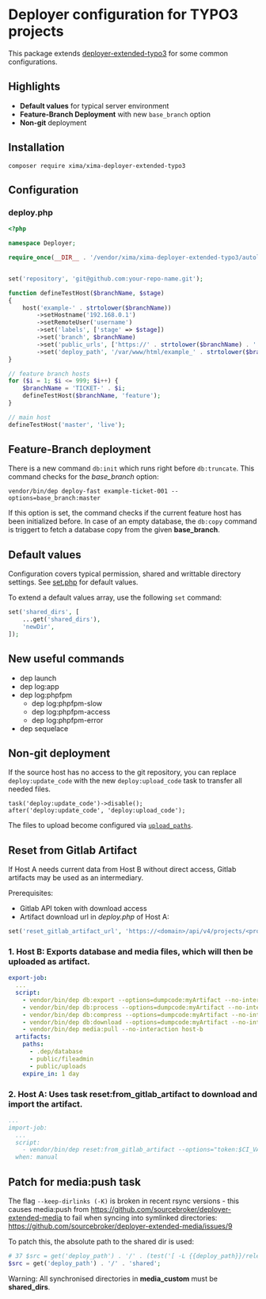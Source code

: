 # Deployer configuration for TYPO3 projects

This package extends [deployer-extended-typo3](https://github.com/sourcebroker/deployer-extended-typo3) for some common configurations.

## Highlights

* **Default values** for typical server environment
* **Feature-Branch Deployment** with new `base_branch` option
* **Non-git** deployment

## Installation

```
composer require xima/xima-deployer-extended-typo3
```

## Configuration

### deploy.php

```php
<?php

namespace Deployer;

require_once(__DIR__ . '/vendor/xima/xima-deployer-extended-typo3/autoload.php');


set('repository', 'git@github.com:your-repo-name.git');

function defineTestHost($branchName, $stage)
{
    host('example-' . strtolower($branchName))
        ->setHostname('192.168.0.1')
        ->setRemoteUser('username')
        ->set('labels', ['stage' => $stage])
        ->set('branch', $branchName)
        ->set('public_urls', ['https://' . strtolower($branchName) . '.example.com'])
        ->set('deploy_path', '/var/www/html/example_' . strtolower($branchName));
}

// feature branch hosts
for ($i = 1; $i <= 999; $i++) {
    $branchName = 'TICKET-' . $i;
    defineTestHost($branchName, 'feature');
}

// main host
defineTestHost('master', 'live');
```

## Feature-Branch deployment

There is a new command ```db:init``` which runs right before ```db:truncate```. This command checks for the *base_branch* option:

```
vendor/bin/dep deploy-fast example-ticket-001 --options=base_branch:master
```

If this option is set, the command checks if the current feature host has been initialized before. In case of an empty database, the `db:copy` command is triggert to fetch a database copy from the given **base_branch**.

## Default values

Configuration covers typical permission, shared and writtable directory settings. See [set.php](https://github.com/xima-media/xima-deployer-extended-typo3/blob/main/set.php) for default values.

To extend a default values array, use the following `set` command:

```php
set('shared_dirs', [
	...get('shared_dirs'),
	'newDir',
]);
```

## New useful commands

* dep launch
* dep log:app
* dep log:phpfpm
	* dep log:phpfpm-slow
	* dep log:phpfpm-access
	* dep log:phpfpm-error
* dep sequelace

## Non-git deployment

If the source host has no access to the git repository, you can replace `deploy:update_code` with the new `deploy:upload_code` task to transfer all needed files.

```
task('deploy:update_code')->disable();
after('deploy:update_code', 'deploy:upload_code');
```

The files to upload become configured via [`upload_paths`](https://github.com/xima-media/xima-deployer-extended-typo3/blob/main/set.php#L61).

## Reset from Gitlab Artifact

If Host A needs current data from Host B without direct access, Gitlab artifacts may be used as an intermediary.

Prerequisites:
- Gitlab API token with download access
- Artifact download url in *deploy.php* of Host A:
```php
set('reset_gitlab_artifact_url', 'https://<domain>/api/v4/projects/<project-id>/jobs/artifacts/<branch>/download?job=export-job');
```

### 1. Host B: Exports database and media files, which will then be uploaded as artifact.

```yaml
export-job:
  ...
  script:
    - vendor/bin/dep db:export --options=dumpcode:myArtifact --no-interaction -vvv host-b
    - vendor/bin/dep db:process --options=dumpcode:myArtifact --no-interaction -vvv host-b
    - vendor/bin/dep db:compress --options=dumpcode:myArtifact --no-interaction -vvv host-b
    - vendor/bin/dep db:download --options=dumpcode:myArtifact --no-interaction -vvv host-b
    - vendor/bin/dep media:pull --no-interaction host-b
  artifacts:
    paths:
      - .dep/database
      - public/fileadmin
      - public/uploads
    expire_in: 1 day
```
### 2. Host A: Uses task **reset:from_gitlab_artifact** to download and import the artifact.

```yaml
...
import-job:
  ...
  script:
    - vendor/bin/dep reset:from_gitlab_artifact --options="token:$CI_VARIABLE_WITH_API_TOKEN,dumpcode:myArtifact" host-a
  when: manual
```

## Patch for media:push task

The flag `--keep-dirlinks (-K)` is broken in recent rsync versions - this causes media:push from https://github.com/sourcebroker/deployer-extended-media to fail when syncing into symlinked directories: https://github.com/sourcebroker/deployer-extended-media/issues/9

To patch this, the absolute path to the shared dir is used:
```php
# 37 $src = get('deploy_path') . '/' . (test('[ -L {{deploy_path}}/release ]') ? 'release' : 'current');
$src = get('deploy_path') . '/' . 'shared';
```

Warning: All synchronised directories in **media_custom** must be **shared_dirs**.
